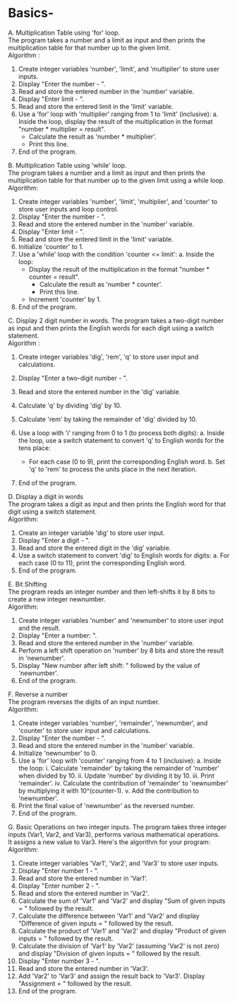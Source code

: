 # Basics-
A. Multiplication Table using 'for' loop.                                                                                                                                                                            
The program takes a number and a limit as input and then prints the multiplication table for that number up to the given limit.                                                                                      
Algorithm :

1. Create integer variables 'number', 'limit', and 'multiplier' to store user inputs.
2. Display "Enter the number - ".
3. Read and store the entered number in the 'number' variable.
4. Display "Enter limit - ".
5. Read and store the entered limit in the 'limit' variable.
6. Use a 'for' loop with 'multiplier' ranging from 1 to 'limit' (inclusive):
   a. Inside the loop, display the result of the multiplication in the format "number * multiplier = result".
      - Calculate the result as 'number * multiplier'.
      - Print this line.
7. End of the program.                                                                                                                                                                                                


B. Multiplication Table using 'while' loop.                                                                                                                                                                              
The program takes a number and a limit as input and then prints the multiplication table for that number up to the given limit using a while loop.                                                                        
Algorithm:

1. Create integer variables 'number', 'limit', 'multiplier', and 'counter' to store user inputs and loop control.
2. Display "Enter the number - ".
3. Read and store the entered number in the 'number' variable.
4. Display "Enter limit - ".
5. Read and store the entered limit in the 'limit' variable.
6. Initialize 'counter' to 1.
7. Use a 'while' loop with the condition 'counter <= limit':
   a. Inside the loop:
      - Display the result of the multiplication in the format "number * counter = result".
        - Calculate the result as 'number * counter'.
        - Print this line.
      - Increment 'counter' by 1.
8. End of the program.


C. Display 2 digit number in words.
The program takes a two-digit number as input and then prints the English words for each digit using a switch statement.                                                                                              
Algorithm :

1. Create integer variables 'dig', 'rem', 'q' to store user input and calculations.
2. Display "Enter a two-digit number - ".
3. Read and store the entered number in the 'dig' variable.
4. Calculate 'q' by dividing 'dig' by 10.
5. Calculate 'rem' by taking the remainder of 'dig' divided by 10.

6. Use a loop with 'i' ranging from 0 to 1 (to process both digits):
   a. Inside the loop, use a switch statement to convert 'q' to English words for the tens place:
      - For each case (0 to 9), print the corresponding English word.
   b. Set 'q' to 'rem' to process the units place in the next iteration.

7. End of the program.                                                                                                                                                                                              


D. Display a digit in words                                                                                                                                                                                            
The program takes a digit as input and then prints the English word for that digit using a switch statement.                                                                                                       
Algorithm:

1. Create an integer variable 'dig' to store user input.
2. Display "Enter a digit - ".
3. Read and store the entered digit in the 'dig' variable.
4. Use a switch statement to convert 'dig' to English words for digits:
   a. For each case (0 to 11), print the corresponding English word.
5. End of the program.
                                                                                                                                                                                                                  
                                                                                                                                                                                                                              
E. Bit Shifting                                                                                                                                                                                                         
The program reads an integer number and then left-shifts it by 8 bits to create a new integer newnumber.                                                                                                              
Algorithm:

1. Create integer variables 'number' and 'newnumber' to store user input and the result.
2. Display "Enter a number: ".
3. Read and store the entered number in the 'number' variable.
4. Perform a left shift operation on 'number' by 8 bits and store the result in 'newnumber'.
5. Display "New number after left shift: " followed by the value of 'newnumber'.
6. End of the program.                                                                                                                                                                                              
                                                                                                                                                                                                                    
F. Reverse a number                                                                                                                                                                                                  
The program reverses the digits of an input number.                                                                                                                                                                  
Algorithm:

1. Create integer variables 'number', 'remainder', 'newnumber', and 'counter' to store user input and calculations.
2. Display "Enter the number - ".
3. Read and store the entered number in the 'number' variable.
4. Initialize 'newnumber' to 0.
5. Use a 'for' loop with 'counter' ranging from 4 to 1 (inclusive):
   a. Inside the loop:
      i. Calculate 'remainder' by taking the remainder of 'number' when divided by 10.
      ii. Update 'number' by dividing it by 10.
      iii. Print 'remainder'.
      iv. Calculate the contribution of 'remainder' to 'newnumber' by multiplying it with 10^(counter-1).
      v. Add the contribution to 'newnumber'.
6. Print the final value of 'newnumber' as the reversed number.
7. End of the program.
                                                                                                                                                                                                                    
                                                                                                                                                                                                                      
G. Basic Operations on two integer inputs.
The program takes three integer inputs (Var1, Var2, and Var3), performs various mathematical operations.                                                                                                                
It assigns a new value to Var3. Here's the algorithm for your program:                                                                                                                                              
Algorithm:

1. Create integer variables 'Var1', 'Var2', and 'Var3' to store user inputs.
2. Display "Enter number 1 - ".
3. Read and store the entered number in 'Var1'.
4. Display "Enter number 2 - ".
5. Read and store the entered number in 'Var2'.
6. Calculate the sum of 'Var1' and 'Var2' and display "Sum of given inputs = " followed by the result.
7. Calculate the difference between 'Var1' and 'Var2' and display "Difference of given inputs = " followed by the result.
8. Calculate the product of 'Var1' and 'Var2' and display "Product of given inputs = " followed by the result.
9. Calculate the division of 'Var1' by 'Var2' (assuming 'Var2' is not zero) and display "Division of given inputs = " followed by the result.
10. Display "Enter number 3 - ".
11. Read and store the entered number in 'Var3'.
12. Add 'Var2' to 'Var3' and assign the result back to 'Var3'. Display "Assignment = " followed by the result.
13. End of the program.
                                                                                                                                                                                                                    
                                                                                                                                                                                                                    
                                                                                                                                                                                                                   
